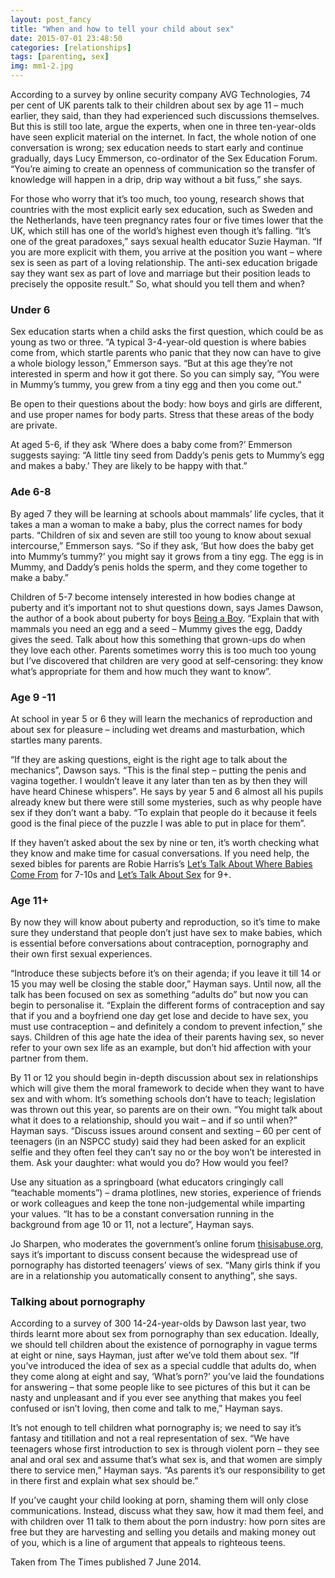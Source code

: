 ```yaml
---
layout: post_fancy
title: "When and how to tell your child about sex"
date: 2015-07-01 23:48:50
categories: [relationships]
tags: [parenting, sex]
img: mm1-2.jpg
---
```


According to a survey by online security company AVG Technologies, 74 per cent of UK parents talk to their children about sex by age 11 – much earlier, they said, than they had experienced such discussions themselves. But this is still too late, argue the experts, when one in three ten-year-olds have seen explicit material on the internet. In fact, the whole notion of one conversation is wrong; sex education needs to start early and continue gradually, days Lucy Emmerson, co-ordinator of the Sex Education Forum. “You’re aiming to create an openness of communication so the transfer of knowledge will happen in a drip, drip way without a bit fuss,” she says.

For those who worry that it’s too much, too young, research shows that countries with the most explicit early sex education, such as Sweden and the Netherlands, have teen pregnancy rates four or five times lower that the UK, which still has one of the world’s highest even though it’s falling. “It’s one of the great paradoxes,” says sexual health educator Suzie Hayman. “If you are more explicit with them, you arrive at the position you want – where sex is seen as part of a loving relationship. The anti-sex education brigade say they want sex as part of love and marriage but their position leads to precisely the opposite result.”
So, what should you tell them and when?

### Under 6 ###

Sex education starts when a child asks the first question, which could be as young as two or three. “A typical 3-4-year-old question is where babies come from, which startle parents who panic that they now can have to give a whole biology lesson,” Emmerson says. “But at this age they’re not interested in sperm and how it got there. So you can simply say, “You were in Mummy’s tummy, you grew from a tiny egg and then you come out.”

Be open to their questions about the body: how boys and girls are different, and use proper names for body parts. Stress that these areas of the body are private.

At aged 5-6, if they ask ‘Where does a baby come from?’ Emmerson suggests saying: “A little tiny seed from Daddy’s penis gets to Mummy’s egg and makes a baby.’ They are likely to be happy with that.”

### Ade 6-8 ###

By aged 7 they will be learning at schools about mammals’ life cycles, that it takes a man a woman to make a baby, plus the correct names for body parts. “Children of six and seven are still too young to know about sexual intercourse,” Emmerson says. “So if they ask, ‘But how does the baby get into Mummy’s tummy?’ you might say it grows from a tiny egg. The egg is in Mummy, and Daddy’s penis holds the sperm, and they come together to make a baby.”

Children of 5-7 become intensely interested in how bodies change at puberty and it’s important not to shut questions down, says James Dawson, the author of a book about puberty for boys [Being a Boy]. “Explain that with mammals you need an egg and a seed – Mummy gives the egg, Daddy gives the seed. Talk about how this something that grown-ups do when they love each other. Parents sometimes worry this is too much too young but I’ve discovered that children are very good at self-censoring: they know what’s appropriate for them and how much they want to know”.

### Age 9 -11 ### 

At school in year 5 or 6 they will learn the mechanics of reproduction and about sex for pleasure – including wet dreams and masturbation, which startles many parents. 

“If they are asking questions, eight is the right age to talk about the mechanics”, Dawson says. “This is the final step – putting the penis and vagina together. I wouldn’t leave it any later than ten as by then they will have heard Chinese whispers”.
He says by year 5 and 6 almost all his pupils already knew but there were still some mysteries, such as why people have sex if they don’t want a baby. “To explain that people do it because it feels good is the final piece of the puzzle I was able to put in place for them”.

If they haven’t asked about the sex by nine or ten, it’s worth checking what they know and make time for casual conversations. If you need help, the sexed bibles for parents are Robie Harris’s [Let’s Talk About Where Babies Come From] for 7-10s and [Let’s Talk About Sex] for 9+.

### Age 11+ ###

By now they will know about puberty and reproduction, so it’s time to make sure they understand that people don’t just have sex to make babies, which is essential before conversations about contraception, pornography and their own first sexual experiences.

“Introduce these subjects before it’s on their agenda; if you leave it till 14 or 15 you may well be closing the stable door,” Hayman says. Until now, all the talk has been focused on sex as something “adults do” but now you can begin to personalise it. “Explain the different forms of contraception and say that if you and a boyfriend one day get lose and decide to have sex, you must use contraception – and definitely a condom to prevent infection,” she says. Children of this age hate the idea of their parents having sex, so never refer to your own sex life as an example, but don’t hid affection with your partner from them.

By 11 or 12 you should begin in-depth discussion about sex in relationships which will give them the moral framework to decide when they want to have sex and with whom. It’s something schools don’t have to teach; legislation was thrown out this year, so parents are on their own. “You might talk about what it does to a relationship, should you wait – and if so until when?” Hayman says. “Discuss issues around consent and sexting – 60 per cent of teenagers (in an NSPCC study) said they had been asked for an explicit selfie and they often feel they can’t say no or the boy won’t be interested in them. Ask your daughter: what would you do? How would you feel?

Use any situation as a springboard (what educators cringingly call “teachable moments”) – drama plotlines, new stories, experience of friends or work colleagues and keep the tone non-judgemental while imparting your values. “It has to be a constant conversation running in the background from age 10 or 11, not a lecture”, Hayman says.

Jo Sharpen, who moderates the government’s online forum [thisisabuse.org](https://www.disrespectnobody.co.uk/), says it’s important to discuss consent because the widespread use of pornography has distorted teenagers’ views of sex. “Many girls think if you are in a relationship you automatically consent to anything”, she says.

### Talking about pornography ###

According to a survey of 300 14-24-year-olds by Dawson last year, two thirds learnt more about sex from pornography than sex education. Ideally, we should tell children about the existence of pornography in vague terms at eight or nine, says Hayman, just after we’ve told them about sex. “If you’ve introduced the idea of sex as a special cuddle that adults do, when they come along at eight and say, ‘What’s porn?’ you’ve laid the foundations for answering – that some people like to see pictures of this but it can be nasty and unpleasant and if you ever see anything that makes you feel confused or isn’t loving, then come and talk to me,” Hayman says.

It’s not enough to tell children what pornography is; we need to say it’s fantasy and titillation and not a real representation of sex. “We have teenagers whose first introduction to sex is through violent porn – they see anal and oral sex and assume that’s what sex is, and that women are simply there to service men,” Hayman says. “As parents it’s our responsibility to get in there first and explain what sex should be.”

If you’ve caught your child looking at porn, shaming them will only close communications. Instead, discuss what they saw, how it mad them feel, and with children over 11 talk to them about the porn industry: how porn sites are free but they are harvesting and selling you details and making money out of you, which is a line of argument that appeals to righteous teens.

Taken from The Times published 7 June 2014.

[Being a Boy]: https://www.amazon.co.uk/Being-Boy-James-Dawson/dp/1783420006
[Let’s Talk About Where Babies Come From]: https://www.amazon.co.uk/Lets-Talk-About-Where-Babies/dp/1844281736
[Let’s Talk About Sex]: https://www.amazon.co.uk/Lets-Talk-About-Robie-Harris/dp/1406324205